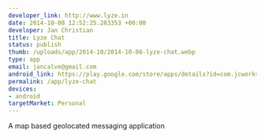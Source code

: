 ```yaml
--- 
developer_link: http://www.lyze.in
date: 2014-10-08 12:52:25.283353 +00:00
developer: Jan Christian
title: Lyze Chat
status: publish
thumb: /uploads/app/2014-10/2014-10-08-lyze-chat.webp
type: app
email: jancalve@gmail.com
android_link: https://play.google.com/store/apps/details?id=com.jcworks.lyzechat
permalink: /app/lyze-chat
devices: 
- android
targetMarket: Personal
---
```


A map based geolocated messaging application
